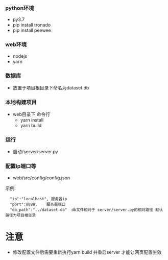 ### python环境
- py3.7
- pip install tronado
- pip install peewee

### web环境
- nodejs
- yarn

### 数据库
- 放置于项目根目录下命名为dataset.db

### 本地构建项目
- web目录下 命令行 
  - yarn install   
  - yarn build
### 运行
- 启动/server/server.py

### 配置ip端口等
- web/src/config/config.json

示例:
```
  "ip":"localhost", 服务器ip
  "port":8888,    服务器端口
  "db_path":"../dataset.db"  db文件相对于 server/server.py的相对路径 默认路径为项目根目录
```  

# 注意  
- 修改配置文件后需要重新执行yarn build 并重启server 才能让网页配置生效
